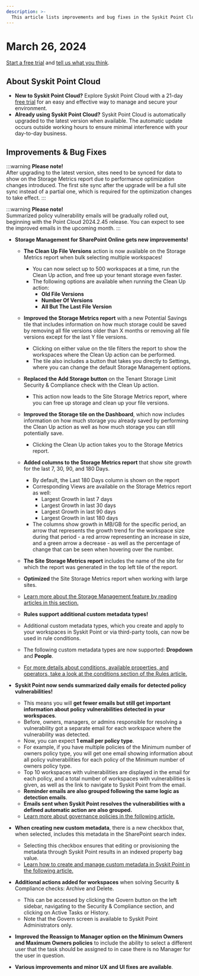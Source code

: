 ```yaml
---
description: >-
  This article lists improvements and bug fixes in the Syskit Point Cloud version 2024.2.45.43
---
```


# March 26, 2024

[Start a free trial](https://www.syskit.com/products/point/free-trial/) and [tell us what you think](https://www.syskit.com/company/contact-us/).


## About Syskit Point Cloud

* **New to Syskit Point Cloud?** Explore Syskit Point Cloud with a 21-day [free trial](https://www.syskit.com/products/point/free-trial/) for an easy and effective way to manage and secure your environment.
* **Already using Syskit Point Cloud?** Syskit Point Cloud is automatically upgraded to the latest version when available. The automatic update occurs outside working hours to ensure minimal interference with your day-to-day business.

## Improvements & Bug Fixes

:::warning
**Please note!**\
After upgrading to the latest version, sites need to be synced for data to show on the Storage Metrics report due to performance optimization changes introduced.
The first site sync after the upgrade will be a full site sync instead of a partial one, which is required for the optimization changes to take effect.
:::

:::warning
**Please note!**\
Summarized policy vulnerability emails will be gradually rolled out, beginning with the Point Cloud 2024.2.45 release.
You can expect to see the improved emails in the upcoming month.
:::

* **Storage Management for SharePoint Online gets new improvements!**
  * **The Clean Up File Versions** action is now available on the Storage Metrics report when bulk selecting multiple workspaces! 
    * You can now select up to 500 workspaces at a time, run the Clean Up action, and free up your tenant storage even faster.
    * The following options are available when running the Clean Up action:
      * **Old File Versions**
      * **Number Of Versions** 
      * **All But The Last File Version**
  * **Improved the Storage Metrics report** with a new Potential Savings tile that includes information on how much storage could be saved by removing all file versions older than X months or removing all file versions except for the last Y file versions.
    * Clicking on either value on the tile filters the report to show the workspaces where the Clean Up action can be performed.
    * The tile also includes a button that takes you directly to Settings, where you can change the default Storage Management options.
  * **Replaced the Add Storage button** on the Tenant Storage Limit Security & Compliance check with the Clean Up action.
    * This action now leads to the Site Storage Metrics report, where you can free up storage and clean up your file versions. 
  * **Improved the Storage tile on the Dashboard**, which now includes information on how much storage you already saved by performing the Clean Up action as well as how much storage you can still potentially save. 
    * Clicking the Clean Up action takes you to the Storage Metrics report. 
  * **Added columns to the Storage Metrics report** that show site growth for the last 7, 30, 90, and 180 Days. 
    * By default, the Last 180 Days column is shown on the report
    * Corresponding Views are available on the Storage Metrics report as well:
      * Largest Growth in last 7 days
      * Largest Growth in last 30 days
      * Largest Growth in last 90 days
      * Largest Growth in last 180 days
    * The columns show growth in MB/GB for the specific period, an arrow that represents the growth trend for the workspace size during that period - a red arrow representing an increase in size, and a green arrow a decrease - as well as the percentage of change that can be seen when hovering over the number.
  * **The Site Storage Metrics report** includes the name of the site for which the report was generated in the top left tile of the report. 
  * **Optimized** the Site Storage Metrics report when working with large sites.
  * [Learn more about the Storage Management feature by reading articles in this section.](../../storage-management/)

  * **Rules support additional custom metadata types!**
  * Additional custom metadata types, which you create and apply to your workspaces in Syskit Point or via third-party tools, can now be used in rule conditions.
  * The following custom metadata types are now supported: **Dropdown** and **People**. 
  * [For more details about conditions, available properties, and operators, take a look at the conditions section of the Rules article.](../../governance-and-automation/automated-workflows/policy-automation.md#conditions)



* **Syskit Point now sends summarized daily emails for detected policy vulnerabilities!** 
  * This means you will **get fewer emails but still get important information about policy vulnerabilities detected in your workspaces**.
  * Before, owners, managers, or admins responsible for resolving a vulnerability got a separate email for each workspace where the vulnerability was detected.
  * Now, you can expect **1 email per policy type**. 
  * For example, if you have multiple policies of the Minimum number of owners policy type, you will get one email showing information about all policy vulnerabilities for each policy of the Minimum number of owners policy type. 
  * Top 10 workspaces with vulnerabilities are displayed in the email for each policy, and a total number of workspaces with vulnerabilities is given, as well as the link to navigate to Syskit Point from the email. 
  * **Reminder emails are also grouped following the same logic as detection emails**.
  * **Emails sent when Syskit Point resolves the vulnerabilities with a defined automatic action are also grouped.**
  * [Learn more about governance policies in the following article.](../../governance-and-automation/automated-workflows/set-up-policies.md)

* **When creating new custom metadata**, there is a new checkbox that, when selected, includes this metadata in the SharePoint search index. 
  * Selecting this checkbox ensures that editing or provisioning the metadata through Syskit Point results in an indexed property bag value.
  * [Learn how to create and manage custom metadata in Syskit Point in the following article.](../../governance-and-automation/metadata/manage-custom-metadata.md)

* **Additional actions added for workspaces** when solving Security & Compliance checks: Archive and Delete. 
  * This can be accessed by clicking the Govern button on the left sidebar, navigating to the Security & Compliance section, and clicking on Active Tasks or History. 
  * Note that the Govern screen is available to Syskit Point Administrators only.

* **Improved the Reassign to Manager option on the Minimum Owners and Maximum Owners policies** to include the ability to select a different user that the task should be assigned to in case there is no Manager for the user in question. 

* **Various improvements and minor UX and UI fixes are available**.